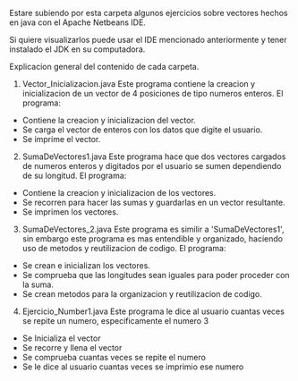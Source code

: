 Estare subiendo por esta carpeta algunos ejercicios sobre vectores hechos en java con el Apache Netbeans IDE.

Si quiere visualizarlos puede usar el IDE mencionado anteriormente y tener instalado el JDK en su computadora.

Explicacion general del contenido de cada carpeta.

1. Vector_Inicializacion.java
Este programa contiene la creacion y inicializacion de un vector de 4 posiciones de tipo numeros enteros.
El programa:
- Contiene la creacion y inicializacion del vector.
- Se carga el vector de enteros con los datos que digite el usuario.
- Se imprime el vector.

2. SumaDeVectores1.java
Este programa hace que dos vectores cargados de numeros enteros y digitados por el usuario se sumen dependiendo de su longitud. El programa:
- Contiene la creacion y inicializacion de los vectores.
- Se recorren para hacer las sumas y guardarlas en un vector resultante.
- Se imprimen los vectores.

3. SumaDeVectores_2.java
Este programa es similir a 'SumaDeVectores1', sin embargo este programa es mas entendible y organizado, haciendo uso de metodos y reutilizacion de codigo. El programa:
- Se crean e inicializan los vectores.
- Se comprueba que las longitudes sean iguales para poder proceder con la suma.
- Se crean metodos para la organizacion y reutilizacion de codigo.

4. Ejercicio_Number1.java
Este programa le dice al usuario cuantas veces se repite un numero, especificamente el numero 3
- Se Inicializa el vector
- Se recorre y llena el vector
- Se comprueba cuantas veces se repite el numero 
- Se le dice al usuario cuantas veces se imprimio ese numero
